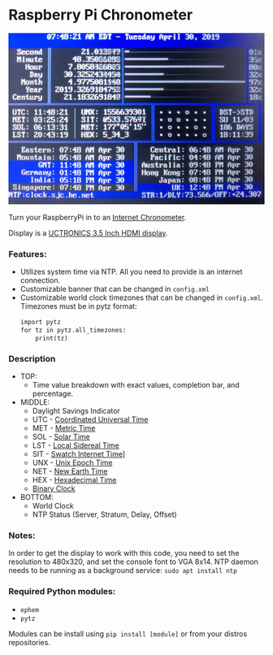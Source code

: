# Raspberry Pi Chronometer

![Chronometer Display](screen.jpg "Chronometer Display")

Turn your RaspberryPi in to an [Internet Chronometer](https://www.reddit.com/r/raspberry_pi/comments/bb8ddc/made_a_rpi_desk_clock_as_a_means_of_learning/).

Display is a [UCTRONICS 3.5 Inch HDMI display](https://www.amazon.com/gp/product/B076M399XX).

### Features:

+ Utilizes system time via NTP.  All you need to provide is an internet connection.
+ Customizable banner that can be changed in `config.xml`
+ Customizable world clock timezones that can be changed in `config.xml`.  Timezones must be in pytz format:
    ```
    import pytz
    for tz in pytz.all_timezones:
        print(tz)
    ```

### Description
+ TOP:
    * Time value breakdown with exact values, completion bar, and percentage.
+ MIDDLE:
    * Daylight Savings Indicator
    * UTC - [Coordinated Universal Time](https://en.wikipedia.org/wiki/Coordinated_Universal_Time)
    * MET - [Metric Time](https://en.wikipedia.org/wiki/Metric_time)
    * SOL - [Solar Time](https://en.wikipedia.org/wiki/Solar_time)
    * LST - [Local Sidereal Time](https://en.wikipedia.org/wiki/Sidereal_time)
    * SIT - [Swatch Internet Time](https://en.wikipedia.org/wiki/Swatch_Internet_Time)]
    * UNX - [Unix Epoch Time](https://en.wikipedia.org/wiki/Unix_time)
    * NET - [New Earth Time](https://en.wikipedia.org/wiki/New_Earth_Time)
    * HEX - [Hexadecimal Time](https://en.wikipedia.org/wiki/Hexadecimal_time)
    * [Binary Clock](https://en.wikipedia.org/wiki/Binary_clock)
+ BOTTOM:
    * World Clock
    * NTP Status (Server, Stratum, Delay, Offset)

### Notes:

In order to get the display to work with this code, you need to set the resolution to 480x320, and set the console font to VGA 8x14.
NTP daemon needs to be running as a background service: `sudo apt install ntp`

### Required Python modules:

* `ephem`
* `pytz`

Modules can be install using `pip install [module]` or from your distros repositories.
